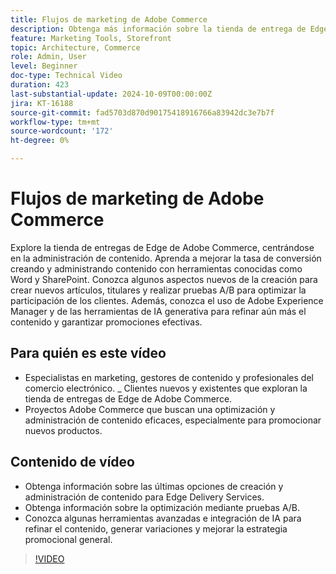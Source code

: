 ```yaml
---
title: Flujos de marketing de Adobe Commerce
description: Obtenga más información sobre la tienda de entrega de Edge de Adobe, que muestra la administración de contenido y ayuda con el flujo de marketing.
feature: Marketing Tools, Storefront
topic: Architecture, Commerce
role: Admin, User
level: Beginner
doc-type: Technical Video
duration: 423
last-substantial-update: 2024-10-09T00:00:00Z
jira: KT-16188
source-git-commit: fad5703d870d90175418916766a83942dc3e7b7f
workflow-type: tm+mt
source-wordcount: '172'
ht-degree: 0%

---
```



# Flujos de marketing de Adobe Commerce

Explore la tienda de entregas de Edge de Adobe Commerce, centrándose en la administración de contenido. Aprenda a mejorar la tasa de conversión creando y administrando contenido con herramientas conocidas como Word y SharePoint. Conozca algunos aspectos nuevos de la creación para crear nuevos artículos, titulares y realizar pruebas A/B para optimizar la participación de los clientes. Además, conozca el uso de Adobe Experience Manager y de las herramientas de IA generativa para refinar aún más el contenido y garantizar promociones efectivas.

## Para quién es este vídeo

- Especialistas en marketing, gestores de contenido y profesionales del comercio electrónico.
_ Clientes nuevos y existentes que exploran la tienda de entregas de Edge de Adobe Commerce.
- Proyectos Adobe Commerce que buscan una optimización y administración de contenido eficaces, especialmente para promocionar nuevos productos.

## Contenido de vídeo

- Obtenga información sobre las últimas opciones de creación y administración de contenido para Edge Delivery Services.
- Obtenga información sobre la optimización mediante pruebas A/B.
- Conozca algunas herramientas avanzadas e integración de IA para refinar el contenido, generar variaciones y mejorar la estrategia promocional general.

>[!VIDEO](https://video.tv.adobe.com/v/3433535?learn=on&captions=spa)
